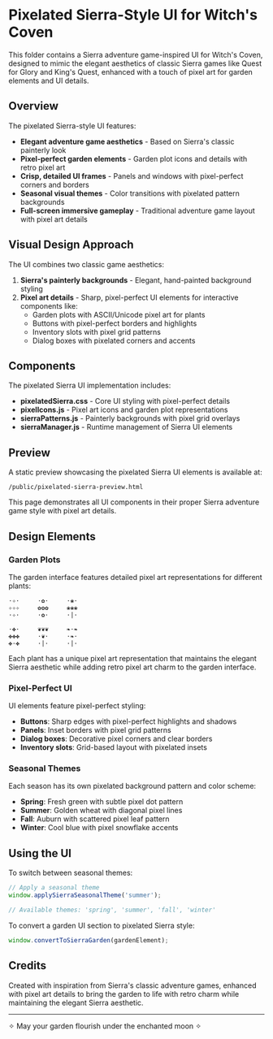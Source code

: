# Pixelated Sierra-Style UI for Witch's Coven

This folder contains a Sierra adventure game-inspired UI for Witch's Coven, designed to mimic the elegant aesthetics of classic Sierra games like Quest for Glory and King's Quest, enhanced with a touch of pixel art for garden elements and UI details.

## Overview

The pixelated Sierra-style UI features:

- **Elegant adventure game aesthetics** - Based on Sierra's classic painterly look
- **Pixel-perfect garden elements** - Garden plot icons and details with retro pixel art
- **Crisp, detailed UI frames** - Panels and windows with pixel-perfect corners and borders
- **Seasonal visual themes** - Color transitions with pixelated pattern backgrounds
- **Full-screen immersive gameplay** - Traditional adventure game layout with pixel art details

## Visual Design Approach

The UI combines two classic game aesthetics:

1. **Sierra's painterly backgrounds** - Elegant, hand-painted background styling
2. **Pixel art details** - Sharp, pixel-perfect UI elements for interactive components like:
   - Garden plots with ASCII/Unicode pixel art for plants
   - Buttons with pixel-perfect borders and highlights
   - Inventory slots with pixel grid patterns
   - Dialog boxes with pixelated corners and accents

## Components

The pixelated Sierra UI implementation includes:

- **pixelatedSierra.css** - Core UI styling with pixel-perfect details
- **pixelIcons.js** - Pixel art icons and garden plot representations
- **sierraPatterns.js** - Painterly backgrounds with pixel grid overlays
- **sierraManager.js** - Runtime management of Sierra UI elements

## Preview

A static preview showcasing the pixelated Sierra UI elements is available at:

```
/public/pixelated-sierra-preview.html
```

This page demonstrates all UI components in their proper Sierra adventure game style with pixel art details.

## Design Elements

### Garden Plots

The garden interface features detailed pixel art representations for different plants:

```
·✧·     ·✿·     ·❀·
✧✧✧     ✿✿✿     ❀❀❀
·✧·     ·✿·     ·|·

·✤·     ❦❦❦     ❧·❧
✤✤✤     ·❦·     ·❧·
✤·✤     ·|·     ·|·
```

Each plant has a unique pixel art representation that maintains the elegant Sierra aesthetic while adding retro pixel art charm to the garden interface.

### Pixel-Perfect UI

UI elements feature pixel-perfect styling:

- **Buttons**: Sharp edges with pixel-perfect highlights and shadows
- **Panels**: Inset borders with pixel grid patterns
- **Dialog boxes**: Decorative pixel corners and clear borders
- **Inventory slots**: Grid-based layout with pixelated insets

### Seasonal Themes

Each season has its own pixelated background pattern and color scheme:

- **Spring**: Fresh green with subtle pixel dot pattern
- **Summer**: Golden wheat with diagonal pixel lines
- **Fall**: Auburn with scattered pixel leaf pattern
- **Winter**: Cool blue with pixel snowflake accents

## Using the UI

To switch between seasonal themes:

```javascript
// Apply a seasonal theme
window.applySierraSeasonalTheme('summer');

// Available themes: 'spring', 'summer', 'fall', 'winter'
```

To convert a garden UI section to pixelated Sierra style:

```javascript
window.convertToSierraGarden(gardenElement);
```

## Credits

Created with inspiration from Sierra's classic adventure games, enhanced with pixel art details to bring the garden to life with retro charm while maintaining the elegant Sierra aesthetic.

---

✧ May your garden flourish under the enchanted moon ✧